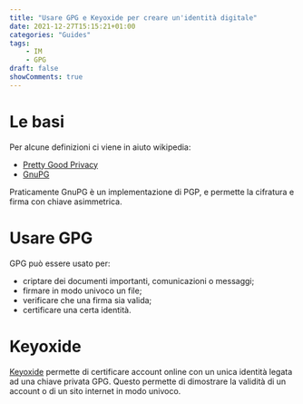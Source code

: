 ```yaml
---
title: "Usare GPG e Keyoxide per creare un'identità digitale"
date: 2021-12-27T15:15:21+01:00
categories: "Guides"
tags:
    - IM
    - GPG
draft: false
showComments: true
---
```


# Le basi
Per alcune definizioni ci viene in aiuto wikipedia:
- [Pretty Good Privacy](https://en.wikipedia.org/wiki/Pretty_Good_Privacy)
- [GnuPG](https://it.wikipedia.org/wiki/GNU_Privacy_Guard)

Praticamente GnuPG è un implementazione di PGP, e permette la cifratura e firma con chiave asimmetrica.

# Usare GPG
GPG può essere usato per:
- criptare dei documenti importanti, comunicazioni o messaggi;
- firmare in modo univoco un file;
- verificare che una firma sia valida;
- certificare una certa identità.

# Keyoxide
[Keyoxide](https://keyoxide.org) permette di certificare account online con un unica identità legata ad una chiave privata GPG.
Questo permette di dimostrare la validità di un account o di un sito internet in modo univoco.
